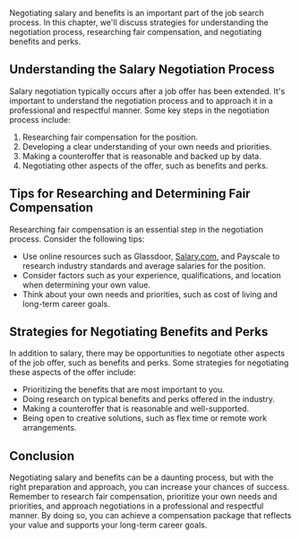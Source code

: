 
Negotiating salary and benefits is an important part of the job search process. In this chapter, we'll discuss strategies for understanding the negotiation process, researching fair compensation, and negotiating benefits and perks.

Understanding the Salary Negotiation Process
--------------------------------------------

Salary negotiation typically occurs after a job offer has been extended. It's important to understand the negotiation process and to approach it in a professional and respectful manner. Some key steps in the negotiation process include:

1. Researching fair compensation for the position.
2. Developing a clear understanding of your own needs and priorities.
3. Making a counteroffer that is reasonable and backed up by data.
4. Negotiating other aspects of the offer, such as benefits and perks.

Tips for Researching and Determining Fair Compensation
------------------------------------------------------

Researching fair compensation is an essential step in the negotiation process. Consider the following tips:

* Use online resources such as Glassdoor, [Salary.com](http://Salary.com), and Payscale to research industry standards and average salaries for the position.
* Consider factors such as your experience, qualifications, and location when determining your own value.
* Think about your own needs and priorities, such as cost of living and long-term career goals.

Strategies for Negotiating Benefits and Perks
---------------------------------------------

In addition to salary, there may be opportunities to negotiate other aspects of the job offer, such as benefits and perks. Some strategies for negotiating these aspects of the offer include:

* Prioritizing the benefits that are most important to you.
* Doing research on typical benefits and perks offered in the industry.
* Making a counteroffer that is reasonable and well-supported.
* Being open to creative solutions, such as flex time or remote work arrangements.

Conclusion
----------

Negotiating salary and benefits can be a daunting process, but with the right preparation and approach, you can increase your chances of success. Remember to research fair compensation, prioritize your own needs and priorities, and approach negotiations in a professional and respectful manner. By doing so, you can achieve a compensation package that reflects your value and supports your long-term career goals.
